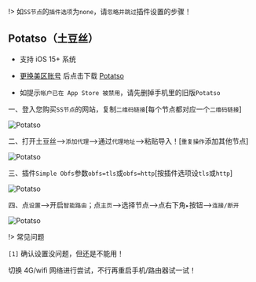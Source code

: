 !> 如`SS节点`的`插件选项`为`none`，请`忽略并跳过`插件设置的步骤！

## Potatso（土豆丝）

* 支持 iOS 15+ 系统

* [更换美区账号](ios?id=更换美区账号) 后点击下载 [Potatso](https://apps.apple.com/us/app/potatso/id1239860606)

* 如提示`帐户已在 App Store 被禁用`，请先删掉手机里的旧版`Potatso`

一、登入您购买`SS节点`的网站，复制`二维码链接`[每个节点都对应一个`二维码链接`]

![Potatso](media/apple/pt_1.jpg ':size=360')

二、打开土豆丝-->`添加代理`-->通过`代理地址`-->粘贴导入！[`重复操作`添加其他节点]

![Potatso](media/apple/pt_2.jpg ':size=360')

三、插件`Simple Obfs`参数`obfs=tls`或`obfs=http`[按插件选项设`tls`或`http`]

![Potatso](media/apple/pt_obfs.jpg ':size=360')

四、点`设置`-->开启`智能路由`；点`主页`-->选择节点-->点右下角`▸`按钮-->`连接/断开`

![Potatso](media/apple/pt_3.jpg ':size=360')

!> 常见问题

`[1]` 确认设置没问题，但还是不能用！

切换 4G/wifi 网络进行尝试，不行再重启手机/路由器试一试！
